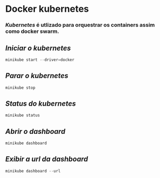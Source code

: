 # Docker kubernetes

### *Kubernetes*  é utlizado para orquestrar os containers assim como docker swarm.

## *Iniciar o kubernetes*

``` python
minikube start --driver=docker
```

## *Parar o kubernetes*

``` python
minikube stop
```

## *Status do kubernetes*

``` python
minikube status
```

## *Abrir o dashboard*

``` python
minikube dashboard
```

## *Exibir a url da dashboard*

``` python
minikube dashboard --url
```